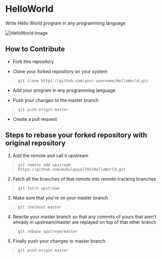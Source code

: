 # HelloWorld
Write Hello World program in any programming language

![HelloWorld Image](helloworld.jpg)

## How to Contribute
- Fork this repository

- Clone your forked repository on your system
> `git clone https://github.com/your-username/HelloWorld.git`

- Add your program in any programming language

- Push your changes to the master branch
> `git push origin master`

- Create a pull request

## Steps to rebase your forked repository with original repository
1. Add the remote and call it upstream
> `git remote add upstream https://github.com/mukulgoyal793/HelloWorld.git`

2. Fetch all the branches of that remote into remote-tracking branches
> `git fetch upstream`

3. Make sure that you're on your master branch
> `git checkout master`

4. Rewrite your master branch so that any commits of yours that aren't already in upstream/master are replayed on top of that other branch
> `git rebase upstream/master`

5. Finally push your changes to master branch
> `git push origin master`
